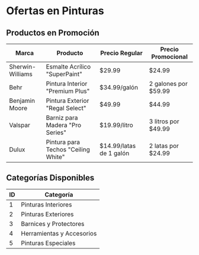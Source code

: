 # Ofertas en Pinturas
## Productos en Promoción
| Marca | Producto | Precio Regular | Precio Promocional |
|---|---|---|---|
| Sherwin-Williams | Esmalte Acrílico \"SuperPaint\" | $29.99 | $24.99 |
| Behr | Pintura Interior \"Premium Plus\" | $34.99/galón | 2 galones por $59.99 |
| Benjamin Moore | Pintura Exterior \"Regal Select\" | $49.99 | $44.99 |
| Valspar | Barniz para Madera \"Pro Series\" | $19.99/litro | 3 litros por $49.99 |
| Dulux | Pintura para Techos \"Ceiling White\" | $14.99/latas de 1 galón | 2 latas por $24.99 |

## Categorías Disponibles

| ID | Categoría |
|---|---|
| 1 | Pinturas Interiores |
| 2 | Pinturas Exteriores |
| 3 | Barnices y Protectores |
| 4 | Herramientas y Accesorios |
| 5 | Pinturas Especiales |